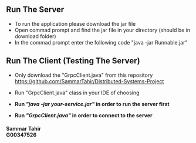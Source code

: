 ## Run The Server

* To run the application please download the jar file
* Open commad prompt and find the jar file in your directory (should be in download folder)
* In the commad prompt enter the following code "java -jar Runnable.jar" 


## Run The Client (Testing The Server)

* Only download the "GrpcClient.java" from this repository https://github.com/SammarTahir/Distributed-Systems-Project
* Run "GrpcClient.java" class in your IDE of choosing

* **Run _"java -jar your-service.jar"_ in order to run the server first**
* **Run _"GrpcClient.java"_ in order to connect to the server**



#### Sammar Tahir <br> G00347526
